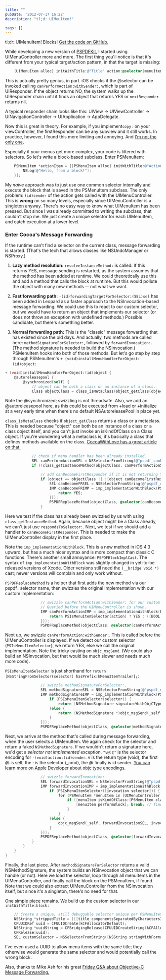 ```yaml
---
title: ""
pubDate: '2012-07-17 16:22'
description: "tl;d: UIMeuItem!"

tags: []
---
```


tl;dr: UIMenuItem! Blocks! [Get the code on GitHub.](https://github.com/steipete/PSMenuItem)

While developing a new version of [PSPDFKit](http://pspdfkit.com), I started using UIMenuController more and more. The first thing you'll notice is that it's different from your typical target/action pattern, in that the target is missing:

``` objective-c
    [UIMenuItem alloc] initWithTitle:@"Title" action:@selector(menuItemAction:)];
```

This is actually pretty genius, in part. iOS checks if the @selector can be invoked calling ```canPerformAction:withSender:```, which is part of UIResponder. If the object returns NO, the system walks up the UIResponder chain until it finds an object that returns YES or ```nextResponder``` returns nil.

A typical responder chain looks like this: UIView -> UIViewController -> UINavigationController -> UIApplication -> AppDelegate.

Now this is great in theory. For example, if you implement`copy:` on your viewController, the firstResponder can be any subview and it still works. In practice, however, I found this more limiting and annoying. And [I'm not the only one](https://twitter.com/hatfinch/statuses/224925043556225024).

Especially if your menus get more complex, your code is littered with selectors. So let's write a block-based subclass. Enter PSMenuItem:

``` objective-c
    PSMenuItem *actionItem = [[PSMenuItem alloc] initWithTitle:@"Action 1" block:^{
        NSLog(@"Hello, from a block!");
    }];
```

My *naive* approach was to just use one common selector internally and execute the block that is saved in the PSMenuItem subclass. The only problem: `(id)sender` of the action gets called with the UIMenuController. This is **wrong** on so many levels, especially since UIMenuController is a singleton anyway. There's no easy way to know what UIMenuItem has been pressed.
But since I was already committed to writing the subclass, that couldn't stop me. We just create a unique selector for each UIMenuItem, and catch execution at a lower level.

### Enter Cocoa's Message Forwarding

If the runtime can't find a selector on the current class, message forwarding is started. (That's the tech that allows classes like NSUndoManager or NSProxy.)

1. **Lazy method resolution:** `resolveInstanceMethod:` is called. If this returns YES, message sending is restarted, as the system assumes that the method has been added at runtime. We could theoretically use this and add a method that calls the block at runtime. But this would pollute the object with many new methods -- not what we want.

2. **Fast forwarding path:**  `-(id)forwardingTargetForSelector:(SEL)sel` has been added in Leopard as a faster approach to the NSInvocation-based message forwarding. We could use this to react to our custom selector, but we would have to return an object that implements our selector (or does not throw an exception with undefined methods.) Possible candidate, but there's something better.

3. **Normal forwarding path:** This is the "classic" message forwarding that has existed since the old days. And actually, two methods are called here: `methodSignatureForSelector:`, followed by `forwardInvocation:`. (The method signature is needed to build the NSInvocation.) PSMenuItem hooks into both of those methods. But let's go step by step through PSMenuItem's `+ (void)installMenuHandlerForObject:(id)object`:

``` objective-c
+ (void)installMenuHandlerForObject:(id)object {
    @autoreleasepool {
        @synchronized(self) {
            // object can be both a class or an instance of a class.
            Class objectClass = class_isMetaClass(object_getClass(object)) ? object : [object class];
```

Note the @synchronized; swizzling is not threadsafe. Also, we add an @autoreleasepool here, as this could be executed from +load or +initialize at a very early time when there's no default NSAutoreleasePool in place yet.

`class_isMetaClass` checks if `object_getClass` returns a class or a metaclass. This is needed because "object" can both be an instance of a class or a class object itself, and you can't just invoke an isKindOfClass on a Class object. If you're wondering what a metaclass is, it's basically a class that defines methods available on the class. [CocoaWithLove has a great article on that.](http://cocoawithlove.com/2010/01/what-is-meta-class-in-objective-c.html)

``` objective-c
            // check if menu handler has been already installed.
            SEL canPerformActionSEL = NSSelectorFromString(@"pspdf_canPerformAction:withSender:");
            if (!class_getInstanceMethod(objectClass, canPerformActionSEL)) {

                // add canBecomeFirstResponder if it is not returning YES. (or if we don't know)
                if (object == objectClass || ![object canBecomeFirstResponder]) {
                    SEL canBecomeFRSEL = NSSelectorFromString(@"pspdf_canBecomeFirstResponder");
                    IMP canBecomeFRIMP = imp_implementationWithBlock(PSPDFBlockImplCast(^(id _self) {
                        return YES;
                    }));
                    PSPDFReplaceMethod(objectClass, @selector(canBecomeFirstResponder), canBecomeFRSEL, canBecomeFRIMP);
                }
```

Here we test if the class has already been swizzled by us with using `class_getInstanceMethod`. Again, because object might be a Class already, we can't just use `respondsToSelector:`. Next, we test if we should add a handler to `canBecomeFirstResponder`. This is needed to make the UIMenuController display in the first place.

Note the `imp_implementationWithBlock`. This is a new method in iOS 4.3 upward, but has a much nicer syntax and is more compact than classic C functions. There's another small annoyance: `PSPDFBlockImplCast`. The syntax of `imp_implementationWithBlock` was slightly changed in yet-to-be released versions of Xcode. Older versions still need the `(__bridge void *)` cast; newer versions will complain and only work without.

`PSPDFReplaceMethod` is a helper that first adds the new method via our pspdf_ selector name, then swizzles the original implementation with our custom implementation:

``` objective-c
                // swizzle canPerformAction:withSender: for our custom selectors.
                // Queried before the UIMenuController is shown.
                IMP canPerformActionIMP = imp_implementationWithBlock(PSPDFBlockImplCast(^(id _self, SEL action, id sender) {
                    return PSIsMenuItemSelector(action) ? YES : ((BOOL (*)(id, SEL, SEL, id))objc_msgSend)(_self, canPerformActionSEL, action, sender);
                }));
                PSPDFReplaceMethod(objectClass, @selector(canPerformAction:withSender:), canPerformActionSEL, canPerformActionIMP);
```

Next up, we swizzle `canPerformAction:withSender:`. This is called before the UIMenuController is displayed. If we detect our custom selector (`PSIsMenuItemSelector`), we return YES, else we call the original implementation. Note the tricky casting on `objc_msgSend`. (We could also build an NSInvocation, but that would be much slower and needs much more code).

`PSIsMenuItemSelector` is just shorthand for `return [NSStringFromSelector(selector) hasPrefix:kMenuItemTrailer];`:

``` objective-c
                // swizzle methodSignatureForSelector:.
                SEL methodSignatureSEL = NSSelectorFromString(@"pspdf_methodSignatureForSelector:");
                IMP methodSignatureIMP = imp_implementationWithBlock(PSPDFBlockImplCast(^(id _self, SEL selector) {
                    if (PSIsMenuItemSelector(selector)) {
                        return [NSMethodSignature signatureWithObjCTypes:"v@:@"]; // fake it.
                    }else {
                        return (NSMethodSignature *)objc_msgSend(_self, methodSignatureSEL, selector);
                    }
                }));
                PSPDFReplaceMethod(objectClass, @selector(methodSignatureForSelector:), methodSignatureSEL, methodSignatureIMP);
```

Next, we arrive at the method that's called during message forwarding, when the user selects a UIMenuItem. We again check for the selector and return a faked `NSMethodSignature`. If we wouldn't return a signature here, we'd get a *selector not implemented* exception. `"v@:@"` is the selector encoding for `-(void)action:(id)sender`. v is the return type (void), the first @ is self, the : is the selector (_cmd), the @ finally is id sender. [You can learn more on Apple Developer about objc type encodings.](http://developer.apple.com/documentation/Cocoa/Conceptual/ObjCRuntimeGuide/Articles/ocrtTypeEncodings.html)

``` objective-c
                // swizzle forwardInvocation:
                SEL forwardInvocationSEL = NSSelectorFromString(@"pspdf_forwardInvocation:");
                IMP forwardInvocationIMP = imp_implementationWithBlock(PSPDFBlockImplCast(^(id _self, NSInvocation *invocation) {
                    if (PSIsMenuItemSelector([invocation selector])) {
                        for (PSMenuItem *menuItem in [UIMenuController sharedMenuController].menuItems) {
                            if ([menuItem isKindOfClass:[PSMenuItem class]] && sel_isEqual([invocation selector], menuItem.customSelector)) {
                                [menuItem performBlock]; break; // find corresponding MenuItem and forward
                            }
                        }
                    }else {
                        objc_msgSend(_self, forwardInvocationSEL, invocation);
                    }
                }));
                PSPDFReplaceMethod(objectClass, @selector(forwardInvocation:), forwardInvocationSEL, forwardInvocationIMP);
            }
        }
    }
}
```

Finally, the last piece. After `methodSignatureForSelector` returns a valid NSMethodSignature, the system builds an NSInvocation object that we can handle (or not). Here we load the selector, loop through all menuItems in the UIMenuController, and finally call the block on the PSMenuItem, if found. Note that we could also extract UIMenuController from the NSInvocation itself, but since it's a singleton, there's no need for that.

One simple piece remains. We build up the custom selector in our `initWithTitle:block:`

``` objective-c
    // Create a unique, still debuggable selector unique per PSMenuItem.
    NSString *strippedTitle = [[[title componentsSeparatedByCharactersInSet:[[NSCharacterSet letterCharacterSet] invertedSet]] componentsJoinedByString:@""] lowercaseString];
    CFUUIDRef uuid = CFUUIDCreate(kCFAllocatorDefault);
    NSString *uuidString = CFBridgingRelease(CFUUIDCreateString(kCFAllocatorDefault, uuid));
    CFRelease(uuid);
    SEL customSelector = NSSelectorFromString([NSString stringWithFormat:@"%@_%@_%@:", kMenuItemTrailer, strippedTitle, uuidString]);
```

I've even used a UUID to allow menu items with the same title; they otherwise would generate the same selector and would potentially call the wrong block.

Also, thanks to Mike Ash for his great [Friday Q&A about Objective-C Message Forwarding.](http://www.mikeash.com/pyblog/friday-qa-2009-03-27-objective-c-message-forwarding.html)
